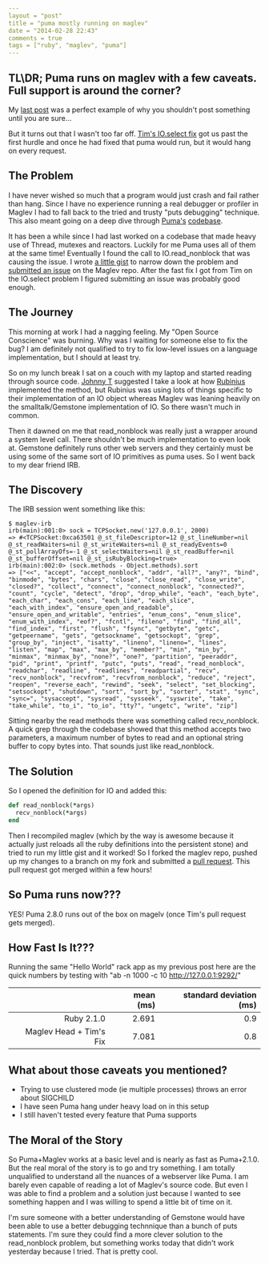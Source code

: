 ```yaml
---
layout = "post"
title = "puma mostly running on maglev"
date = "2014-02-28 22:43"
comments = true
tags = ["ruby", "maglev", "puma"]
---
```


## TL\DR; Puma runs on maglev with a few caveats. Full support is around the corner?

My [last post](/blog/2014/02/26/puma-runs-on-maglev) was a perfect example of why you shouldn't post something until you are sure...

But it turns out that I wasn't too far off. [Tim's IO.select fix](https://github.com/MagLev/maglev/tree/tim/github313) got us past the first hurdle and once he had fixed that puma would run, but it would hang on every request.

<!--more-->

## The Problem

I have never wished so much that a program would just crash and fail rather than hang. Since I have no experience running a real debugger or profiler in Maglev I had to fall back to the tried and trusty "puts debugging" technique. This also meant going on a deep dive through [Puma's](http://puma.io/) [codebase](https://github.com/puma/puma).

It has been a while since I had last worked on a codebase that made heavy use of Thread, mutexes and reactors. Luckily for me Puma uses all of them at the same time! Eventually I found the call to IO.read_nonblock that was causing the issue. I wrote [a little gist](https://gist.github.com/hqmq/9278656) to narrow down the problem and [submitted an issue](https://github.com/MagLev/maglev/issues/338) on the Maglev repo. After the fast fix I got from Tim on the IO.select problem I figured submitting an issue was probably good enough.

## The Journey

This morning at work I had a nagging feeling. My "Open Source Conscience" was burning. Why was I waiting for someone else to fix the bug? I am definitely not qualified to try to fix low-level issues on a language implementation, but I should at least try.

So on my lunch break I sat on a couch with my laptop and started reading through source code. [Johnny T](https://github.com/johnnyt) suggested I take a look at how [Rubinius](http://rubini.us/) implemented the method, but Rubinius was using lots of things specific to their implementation of an IO object whereas Maglev was leaning heavily on the smalltalk/Gemstone implementation of IO. So there wasn't much in common.

Then it dawned on me that read_nonblock was really just a wrapper around a system level call. There shouldn't be much implementation to even look at. Gemstone definitely runs other web servers and they certainly must be using some of the same sort of IO primitives as puma uses. So I went back to my dear friend IRB.

## The Discovery

The IRB session went something like this:

```
$ maglev-irb
irb(main):001:0> sock = TCPSocket.new('127.0.0.1', 2000)
=> #<TCPSocket:0xca63501 @_st_fileDescriptor=12 @_st_lineNumber=nil @_st_readWaiters=nil @_st_writeWaiters=nil @_st_readyEvents=0 @_st_pollArrayOfs=-1 @_st_selectWaiters=nil @_st_readBuffer=nil @_st_bufferOffset=nil @_st_isRubyBlocking=true>
irb(main):002:0> (sock.methods - Object.methods).sort
=> ["<<", "accept", "accept_nonblock", "addr", "all?", "any?", "bind", "binmode", "bytes", "chars", "close", "close_read", "close_write", "closed?", "collect", "connect", "connect_nonblock", "connected?", "count", "cycle", "detect", "drop", "drop_while", "each", "each_byte", "each_char", "each_cons", "each_line", "each_slice", "each_with_index", "ensure_open_and_readable", "ensure_open_and_writable", "entries", "enum_cons", "enum_slice", "enum_with_index", "eof?", "fcntl", "fileno", "find", "find_all", "find_index", "first", "flush", "fsync", "getbyte", "getc", "getpeername", "gets", "getsockname", "getsockopt", "grep", "group_by", "inject", "isatty", "lineno", "lineno=", "lines", "listen", "map", "max", "max_by", "member?", "min", "min_by", "minmax", "minmax_by", "none?", "one?", "partition", "peeraddr", "pid", "print", "printf", "putc", "puts", "read", "read_nonblock", "readchar", "readline", "readlines", "readpartial", "recv", "recv_nonblock", "recvfrom", "recvfrom_nonblock", "reduce", "reject", "reopen", "reverse_each", "rewind", "seek", "select", "set_blocking", "setsockopt", "shutdown", "sort", "sort_by", "sorter", "stat", "sync", "sync=", "sysaccept", "sysread", "sysseek", "syswrite", "take", "take_while", "to_i", "to_io", "tty?", "ungetc", "write", "zip"]
```

Sitting nearby the read methods there was something called recv_nonblock. A quick grep through the codebase showed that this method accepts two parameters, a maximum number of bytes to read and an optional string buffer to copy bytes into.  That sounds just like read_nonblock.

## The Solution

So I opened the definition for IO and added this:

```ruby src/kernel/bootstrap/IO.rb
def read_nonblock(*args)
  recv_nonblock(*args)
end
```

Then I recompiled maglev (which by the way is awesome because it actually just reloads all the ruby definitions into the persistent stone) and tried to run my little gist and it worked! So I forked the maglev repo, pushed up my changes to a branch on my fork and submitted a [pull request](https://github.com/MagLev/maglev/pull/339). This pull request got merged within a few hours!

## So Puma runs now???

YES! Puma 2.8.0 runs out of the box on magelv (once Tim's pull request gets merged).

## How Fast Is It???

Running the same "Hello World" rack app as my previous post here are the quick numbers by testing with "ab -n 1000 -c 10 http://127.0.0.1:9292/"
<table style="text-align: right;" cellpadding="10">
  <thead>
    <tr>
      <th>&nbsp;</th>
      <th>mean (ms)</th>
      <th>standard deviation (ms)</th>
    </tr>
  </thead>
  <tbody>
    <tr>
      <td>Ruby 2.1.0</td>
      <td>2.691</td>
      <td>0.9</td>
    </tr>
    <tr>
      <td>Maglev Head + Tim's Fix</td>
      <td>7.081</td>
      <td>0.8</td>
    </tr>
  </tbody>
</table>

## What about those caveats you mentioned?

 * Trying to use clustered mode (ie multiple processes) throws an error about SIGCHILD
 * I have seen Puma hang under heavy load on in this setup
 * I still haven't tested every feature that Puma supports

## The Moral of the Story

So Puma+Maglev works at a basic level and is nearly as fast as Puma+2.1.0. But the real moral of the story is to go and try something. I am totally unqualified to understand all the nuances of a webserver like Puma. I am barely even capable of reading a lot of Maglev's source code. But even I was able to find a problem and a solution just because I wanted to see something happen and I was willing to spend a little bit of time on it.

I'm sure someone with a better understanding of Gemstone would have been able to use a better debugging technnique than a bunch of puts statements. I'm sure they could find a more clever solution to the read_nonblock problem, but something works today that didn't work yesterday because I tried. That is pretty cool.
